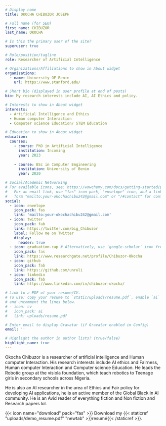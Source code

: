 ```yaml
---
# Display name
title: OKOCHA CHIBUZOR JOSEPH

# Full name (for SEO)
first_name: CHIBUZOR
last_name: OKOCHA

# Is this the primary user of the site?
superuser: true

# Role/position/tagline
role: Researcher of Artificial Intelligence

# Organizations/Affiliations to show in About widget
organizations:
  - name: University OF Benin
    url: https://www.stanford.edu/

# Short bio (displayed in user profile at end of posts)
bio: My research interests include AI, AI Ethics and policy.

# Interests to show in About widget
interests:
  - Artificial Intelligence and Ethics
  - Human computer Interaction
  - Computer science Education/ STEM Education 

# Education to show in About widget
education:
  courses:
    - course: PhD in Artificial Intelligence
      institution: Incoming
      year: 2023
   
    - course: BSc in Computer Engineering
      institution: University of Benin
      year: 2020

# Social/Academic Networking
# For available icons, see: https://wowchemy.com/docs/getting-started/page-builder/#icons
#   For an email link, use "fas" icon pack, "envelope" icon, and a link in the
#   form "mailto:your-okochachibu242@gmail.com" or "/#contact" for contact widget.
social:
  - icon: envelope
    icon_pack: fas
    link: 'mailto:your-okochachibu242@gmail.com'
  - icon: twitter
    icon_pack: fab
    link: https://twitter.com/big_Chibuzor
    label: Follow me on Twitter
    display:
      header: true
  - icon: graduation-cap # Alternatively, use `google-scholar` icon from `ai` icon pack
    icon_pack: fas
    link: https://www.researchgate.net/profile/Chibuzor-Okocha
  - icon: github
    icon_pack: fab
    link: https://github.com/unruli
  - icon: linkedin
    icon_pack: fab
    link: https://www.linkedin.com/in/chibuzor-okocha/

# Link to a PDF of your resume/CV.
# To use: copy your resume to `static/uploads/resume.pdf`, enable `ai` icons in `params.yaml`,
# and uncomment the lines below.
# - icon: cv
#   icon_pack: ai
#   link: uploads/resume.pdf

# Enter email to display Gravatar (if Gravatar enabled in Config)
email: ''

# Highlight the author in author lists? (true/false)
highlight_name: true
---
```


Okocha Chibuzor is a researcher of artificial intelligence and Human computer Interaction. His research interests include AI ethics and Fairness, Human computer Interaction and Computer science Education. He leads the Robotic group at the visiola foundation, which teach robotics to Teenage girls in secondary schools across Nigeria.

He is also an AI researcher in the area of Ethics and Fair policy for developing AI applications, he is an active member of the Global Black in AI community. He is an Avid reader of everything fiction and Non fiction and Research papers lol.

{{< icon name="download" pack="fas" >}} Download my {{< staticref "uploads/demo_resume.pdf" "newtab" >}}resumé{{< /staticref >}}.
